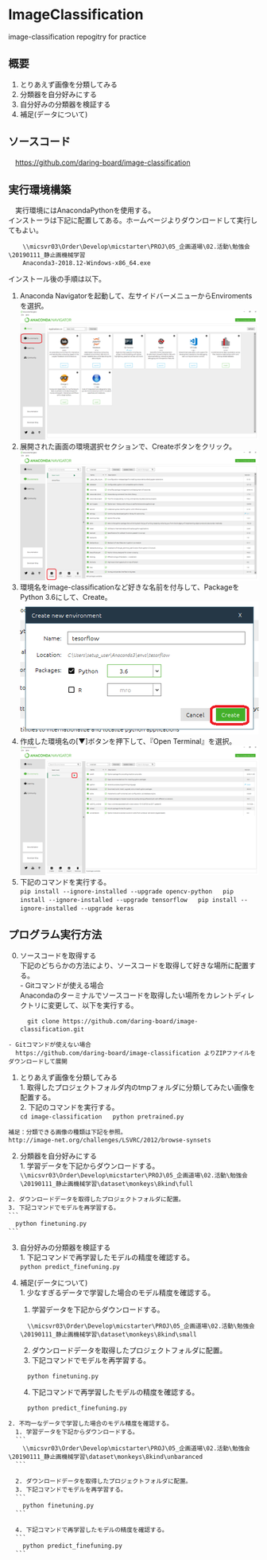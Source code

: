 # ImageClassification
image-classification repogitry for practice

## 概要
 1. とりあえず画像を分類してみる
 2. 分類器を自分好みにする
 3. 自分好みの分類器を検証する
 4. 補足(データについて)

## ソースコード
　https://github.com/daring-board/image-classification

## 実行環境構築
　実行環境にはAnacondaPythonを使用する。  
  インストーラは下記に配置してある。ホームページよりダウンロードして実行してもよい。
  ```
      \\micsvr03\Order\Develop\micstarter\PROJ\05_企画道場\02.活動\勉強会\20190111_静止画機械学習
      Anaconda3-2018.12-Windows-x86_64.exe
  ```
  インストール後の手順は以下。
  1. Anaconda Navigatorを起動して、左サイドバーメニューからEnviromentsを選択。
  ![図1](docs/0_1.png)
  2. 展開された画面の環境選択セクションで、Createボタンをクリック。
  ![図2](docs/0_2.png)
  3. 環境名をimage-classificationなど好きな名前を付与して、PackageをPython 3.6にして、Create。
  ![図3](docs/0_3.png)
  4. 作成した環境名の[▼]ボタンを押下して、『Open Terminal』を選択。
  ![図4](docs/0_4.png)
  5. 下記のコマンドを実行する。    
    ```
      pip install --ignore-installed --upgrade opencv-python  
      pip install --ignore-installed --upgrade tensorflow  
      pip install --ignore-installed --upgrade keras  
    ```

## プログラム実行方法
  0. ソースコードを取得する  
    下記のどちらかの方法により、ソースコードを取得して好きな場所に配置する。  
    - Gitコマンドが使える場合  
      Anacondaのターミナルでソースコードを取得したい場所をカレントディレクトリに変更して、以下を実行する。  
      ```
        git clone https://github.com/daring-board/image-classification.git  
      ```  

    - Gitコマンドが使えない場合   
      https://github.com/daring-board/image-classification よりZIPファイルをダウンロードして展開   

  1. とりあえず画像を分類してみる  
    1. 取得したプロジェクトフォルダ内のtmpフォルダに分類してみたい画像を配置する。  
    2. 下記のコマンドを実行する。    
    ```
      cd image-classification  
      python pretrained.py    
    ```  

    補足：分類できる画像の種類は下記を参照。  
    http://image-net.org/challenges/LSVRC/2012/browse-synsets  

  2. 分類器を自分好みにする  
    1. 学習データを下記からダウンロードする。  
    ```
      \\micsvr03\Order\Develop\micstarter\PROJ\05_企画道場\02.活動\勉強会\20190111_静止画機械学習\dataset\monkeys\8kind\full
    ```  

    2. ダウンロードデータを取得したプロジェクトフォルダに配置。  
    3. 下記コマンドでモデルを再学習する。  
    ```
      python finetuning.py
    ```  

  3. 自分好みの分類器を検証する  
    1. 下記コマンドで再学習したモデルの精度を確認する。  
    ```
      python predict_finefuning.py
    ```  

  4. 補足(データについて)  
    1. 少なすぎるデータで学習した場合のモデル精度を確認する。  
      1. 学習データを下記からダウンロードする。  
      ```
        \\micsvr03\Order\Develop\micstarter\PROJ\05_企画道場\02.活動\勉強会\20190111_静止画機械学習\dataset\monkeys\8kind\small
      ```  

      2. ダウンロードデータを取得したプロジェクトフォルダに配置。  
      3. 下記コマンドでモデルを再学習する。  
      ```
        python finetuning.py
      ```  

      4. 下記コマンドで再学習したモデルの精度を確認する。  
      ```
        python predict_finefuning.py
      ```  

    2. 不均一なデータで学習した場合のモデル精度を確認する。  
      1. 学習データを下記からダウンロードする。  
      ```
        \\micsvr03\Order\Develop\micstarter\PROJ\05_企画道場\02.活動\勉強会\20190111_静止画機械学習\dataset\monkeys\8kind\unbaranced
      ```   

      2. ダウンロードデータを取得したプロジェクトフォルダに配置。    
      3. 下記コマンドでモデルを再学習する。   
      ```
        python finetuning.py
      ```  

      4. 下記コマンドで再学習したモデルの精度を確認する。  
      ```
        python predict_finefuning.py
      ```  
